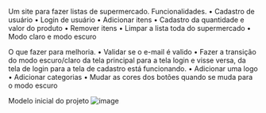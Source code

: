 Um site para fazer listas de supermercado.
Funcionalidades.
•	Cadastro de usuário
•	Login de usuário
•	Adicionar itens
•	Cadastro da quantidade e valor do produto
•	Remover itens
•	Limpar a lista toda do supermercado
•	Modo claro e modo escuro

O que fazer para melhoria.
•	Validar se o e-mail é valido
•	Fazer a transição do modo escuro/claro da tela principal para a tela login e visse versa, da tela de login para a tela de cadastro está funcionando.
•	Adicionar uma logo
•	Adicionar categorias
• Mudar as cores dos botões quando se muda para o modo escuro

Modelo inicial do projeto
![image](https://github.com/user-attachments/assets/19232973-c5d0-448f-af5b-c70387d42338)
